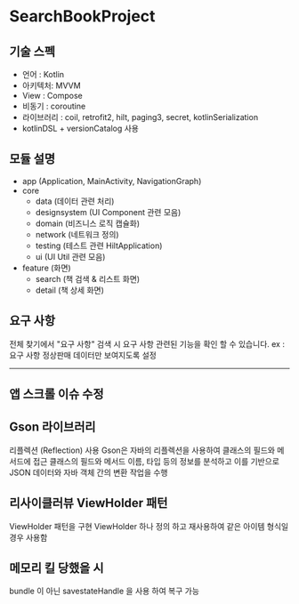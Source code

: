 
# SearchBookProject

## 기술 스펙
- 언어 : Kotlin
- 아키텍처: MVVM
- View : Compose
- 비동기 : coroutine
- 라이브러리 : coil, retrofit2, hilt, paging3, secret, kotlinSerialization
- kotlinDSL + versionCatalog 사용

## 모듈 설명

* app (Application, MainActivity, NavigationGraph)
* core 
  * data (데이터 관련 처리)
  * designsystem (UI Component 관련 모음)
  * domain (비즈니스 로직 캡슐화)
  * network (네트워크 정의)
  * testing (테스트 관련 HiltApplication)
  * ui (UI Util 관련 모음)
* feature (화면)
  * search (책 검색 & 리스트 화면)
  * detail (책 상세 화면)

## 요구 사항
  전체 찾기에서 "요구 사항" 검색 시 요구 사항 관련된 기능을 확인 할 수 있습니다.
  ex : 요구 사항 정상판매 데이터만 보여지도록 설정 
  
-------------------
## 앱 스크롤 이슈 수정

## Gson 라이브러리 
  리플렉션 (Reflection) 사용
  Gson은 자바의 리플렉션을 사용하여 클래스의 필드와 메서드에 접근
  클래스의 필드와 메서드 이름, 타입 등의 정보를 분석하고 이를 기반으로 JSON 데이터와 자바 객체 간의 변환 작업을 수행

## 리사이클러뷰 ViewHolder 패턴
  ViewHolder 패턴을 구현 
  ViewHolder 하나 정의 하고 재사용하여 같은 아이템 형식일 경우 사용함

## 메모리 킬 당했을 시 
 bundle 이 아닌 savestateHandle 을 사용 하여 복구 가능
  
 


  